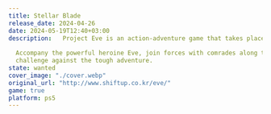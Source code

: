```yaml
---
title: Stellar Blade
release_date: 2024-04-26
date: 2024-05-19T12:40+03:00
description:   Project Eve is an action-adventure game that takes place in the not-too-distant future on the ruined Earth against unknown enemies.
  
  Accompany the powerful heroine Eve, join forces with comrades along the way, and take up the 
  challenge against the tough adventure.
state: wanted
cover_image: "./cover.webp"
original_url: "http://www.shiftup.co.kr/eve/"
game: true
platform: ps5
---
```

